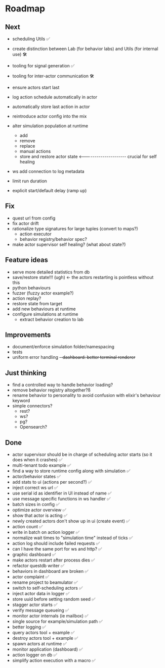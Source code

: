 # Roadmap

## Next
- scheduling Utils ✅
- create distinction between Lab (for behavior labs) and Utils (for internal use) 🛠️
- tooling for signal generation ✅
- tooling for inter-actor communication 🛠️

- ensure actors start last

- log action schedule automatically in actor
- automatically store last action in actor

- reintroduce actor config into the mix

- alter simulation population at runtime
  - add
  - remove
  - replace
  - manual actions
  - store and restore actor state <--------------------- crucial for self healing

- ws add connection to log metadata
- limit run duration
- explicit start/default delay (ramp up)

## Fix
- quest url from config
- fix actor drift
- rationalize type signatures for large tuples (convert to maps?)
  - action executor
  - behavior registry/behavior spec?
- make actor supervisor self healing? (what about state?)

## Feature ideas
- serve more detailed statistics from db
- save/restore state!!! (ugh) <- the actors restarting is pointless without this
- python behaviours
- fuzzer (fuzzy actor example?)
- action replay?
- restore state from target
- add new behaviours at runtime
- configure simulations at runtime
  - extract behavior creation to lab

## Improvements
- document/enforce simulation folder/namespacing
- tests
- uniform error handling
~~- dashboard: better terminal renderer~~

## Just thinking
- find a controlled way to handle behavior loading?
- remove behavior registry altogether?ß
- rename behavior to personality to avoid confusion with elixir's behaviour keyword
- simple connectors?
  - rest?
  - ws?
  - pg?
  - Opensearch?

## Done
- actor supervisor should be in charge of scheduling actor starts (so it does when it crashes) ✅
- multi-tenant todo example ✅
- find a way to store runtime config along with simulation ✅
- actor/behavior states ✅
- add stats to ui (actions per second?) ✅
- inject correct ws url ✅
- use serial id as identifier in UI instead of name ✅
- use message specific functions in ws handler ✅
- batch sizes in config ✅
- optimize actor overview ✅
- show that actor is acting ✅
- newly created actors don't show up in ui (create event) ✅
- action count ✅
- write in batch on action logger ✅
- normalize wait times to "simulation time" instead of ticks ✅
- action log should include failed requests ✅
- can I have the same port for ws and http? ✅
- graphic dashboard ✅
- make actors restart after process dies ✅
- refactor questdb writer ✅
- behaviors in dashboard are broken ✅
- actor complaint ✅
- rename project to beamulator ✅
- switch to self-scheduling actors ✅
- inject actor data in logger ✅
- store uuid before setting random seed ✅
- stagger actor starts ✅
- verify message queueing ✅
- monitor actor internals (ie mailbox) ✅
- single source for example/simulation path ✅
- better logging ✅
- query actors tool + example ✅
- destroy actors tool + example ✅
- spawn actors at runtime ✅
- monitor application (dashboard) ✅
- action logger on db ✅
- simplify action execution with a macro ✅

